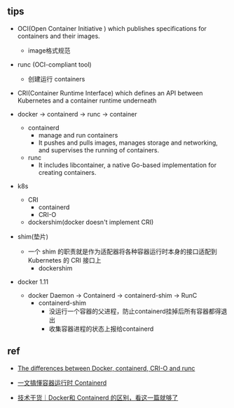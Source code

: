 ## tips

+ OCI(Open Container Initiative ) which publishes specifications for containers and their images.
    + image格式规范
    
+ runc (OCI-compliant tool)
    + 创建运行 containers

+ CRI(Container Runtime Interface) which defines an API between Kubernetes and a container runtime underneath


+ docker -> containerd -> runc -> container
    + containerd
        + manage and run containers
        + It pushes and pulls images, manages storage and networking, and supervises the running of containers.
    + runc
        +  It includes libcontainer, a native Go-based implementation for creating containers.

+ k8s
    + CRI
        + containerd
        + CRI-O
    + dockershim(docker doesn't implement CRI)

+ shim(垫片)    
    +  一个 shim 的职责就是作为适配器将各种容器运行时本身的接口适配到 Kubernetes 的 CRI 接口上
        + dockershim

+ docker 1.11
    + docker Daemon -> Containerd -> containerd-shim -> RunC
        + containerd-shim 
            + 没运行一个容器的父进程，防止containerd挂掉后所有容器都得退出
            + 收集容器进程的状态上报给containerd


## ref
+ [The differences between Docker, containerd, CRI-O and runc](https://www.tutorialworks.com/difference-docker-containerd-runc-crio-oci/)

+ [一文搞懂容器运行时 Containerd](https://www.qikqiak.com/post/containerd-usage/)

+ [技术干货｜Docker和 Containerd 的区别，看这一篇就够了](https://zhuanlan.zhihu.com/p/494054143)